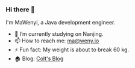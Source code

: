 ### Hi there 👋

<!--
**ivencc/ivencc** is a ✨ _special_ ✨ repository because its `README.md` (this file) appears on your GitHub profile.
Here are some ideas to get you started:

- 🔭 I’m currently working on ...
- 🌱 I’m currently learning ...
- 👯 I’m looking to collaborate on ...
- 🤔 I’m looking for help with ...
- 💬 Ask me about ...
- 📫 How to reach me: ...
- 😄 Pronouns: ...
- ⚡ Fun fact: ...
-->

I'm MaWenyi, a Java development engineer.

- 🔭 I’m currently studying on Nanjing.
- 📫 How to reach me: [ma@weny.io](mailto:ma@weny.io)
- ⚡ Fun fact: My weight is about to break 60 kg.
- 🏠 Blog: [Colt's Blog](https://iscolt.com/)
